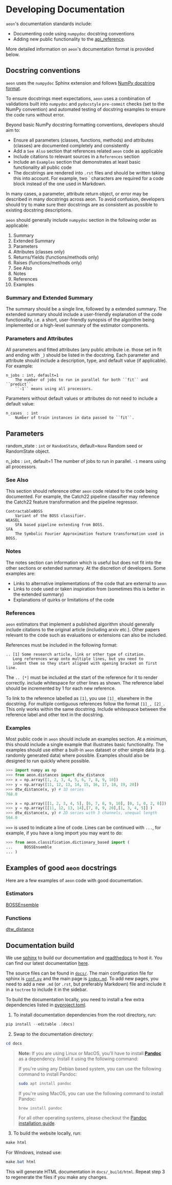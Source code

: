 # Developing Documentation

`aeon`'s documentation standards include:

- Documenting code using `numpydoc` docstring conventions
- Adding new public functionality to the [api_reference](https://www.aeon-toolkit.org/en/stable/api_reference.html).

More detailed information on `aeon`'s documentation format is provided below.

## Docstring conventions

`aeon` uses the `numpydoc` Sphinx extension and follows [NumPy docstring format](https://numpydoc.readthedocs.io/en/latest/format.html).

To ensure docstrings meet expectations, `aeon` uses a combination of validations built
into `numpydoc` and `pydocstyle` `pre-commit` checks (set to the NumPy convention) and
automated testing of docstring examples to ensure the code runs without error.

Beyond basic NumPy docstring formatting conventions, developers should aim to:

- Ensure all parameters (classes, functions, methods) and attributes (classes) are
  documented completely and consistently
- Add a `See Also` section that references related `aeon` code as applicable
- Include citations to relevant sources in a `References` section
- Include an `Examples` section that demonstrates at least basic functionality all
  public code
- The docstrings are rendered into `.rst` files and should be written taking this into
  account. For example, two ` characters are required for a code block instead of the
  one used in Markdown.

In many cases, a parameter, attribute return object, or error may be described in many
docstrings across aeon. To avoid confusion, developers should try to make sure their
docstrings are as consistent as possible to existing docstring descriptions.

`aeon` should generally include `numpydoc` section in the following order as applicable:

1. Summary
2. Extended Summary
3. Parameters
4. Attributes (classes only)
5. Returns/Yields (functions/methods only)
6. Raises (functions/methods only)
7. See Also
8. Notes
9. References
10. Examples

### Summary and Extended Summary

The summary should be a single line, followed by a extended summary. The extended
summary should include a user-friendly explanation of the code functionality,
i.e. a short, user-friendly synopsis of the algorithm being implemented or a
high-level summary of the estimator components.

### Parameters and Attributes

All parameters and fitted attributes (any public attribute i.e. those set in fit and
ending with `_`) should be listed in the docstring. Each parameter and attribute
should include a description, type, and default value (if applicable). For example:

```clean
n_jobs : int, default=1
    The number of jobs to run in parallel for both ``fit`` and ``predict``.
    ``-1`` means using all processors.
```

Parameters without default values or attributes do not need to include a default value:

```clean
n_cases_ : int
    Number of train instances in data passed to ``fit``.
```

## Parameters

random_state : `int` or `RandomState`, default=`None`
Random seed or RandomState object.

n_jobs : `int`, default=1
The number of jobs to run in parallel. `-1` means using all processors.

### See Also

This section should reference other `aeon` code related to the code being documented.
For example, the Catch22 pipeline classifier may reference the Catch22 feature
transformation and the pipeline regressor.

```clean
ContractableBOSS
    Variant of the BOSS classifier.
WEASEL
    SFA based pipeline extending from BOSS.
SFA
    The Symbolic Fourier Approximation feature transformation used in BOSS.
```

### Notes

The notes section can information which is useful but does not fit into the other
sections or extended summary. At the discretion of developers. Some examples are:

- Links to alternative implementations of the code that are external to `aeon`
- Links to code used or taken inspiration from (sometimes this is better in the
  extended summary)
- Explanations of quirks or limitations of the code

### References

`aeon` estimators that implement a published algorithm should generally include
citations to the original article (including arxiv etc.). Other papers relevant to the
code such as evaluations or extensions can also be included.

References must be included in the following format:

```clean
.. [1] Some research article, link or other type of citation.
   Long references wrap onto multiple lines, but you need to
   indent them so they start aligned with opening bracket on first line.
```

The `.. [*]` must be included at the start of the reference for it to render correctly.
include whitespace for other lines as shown. The reference label should be incremented
by 1 for each new reference.

To link to the reference labelled as `[1]`, you use `[1]_` elsewhere in the docstring.
For multiple contiguous references follow the format `[1]_, [2]_`. This only works
within the same docstring. Include whitespace between the reference label and other
text in the docstring.

### Examples

Most public code in `aeon` should include an examples section. At a minimum, this should
include a single example that illustrates basic functionality. The examples should use
either a built-in `aeon` dataset or other simple data (e.g. randomly generated data)
where possible. Examples should also be designed to run quickly where possible.

```python
>>> import numpy as np
>>> from aeon.distances import dtw_distance
>>> x = np.array([1, 2, 3, 4, 5, 6, 7, 8, 9, 10])
>>> y = np.array([11, 12, 13, 14, 15, 16, 17, 18, 19, 20])
>>> dtw_distance(x, y) # 1D series
768.0

>>> x = np.array([[1, 2, 3, 4, 5], [6, 7, 8, 9, 10], [0, 1, 0, 2, 0]])
>>> y = np.array([[11, 12, 13, 14],[7, 8, 9, 20],[1, 3, 4, 5]] )
>>> dtw_distance(x, y) # 2D series with 3 channels, unequal length
564.0
```

`>>>` is used to indicate a line of code. Lines can be continued with `...`, for
example, if you have a long import you may want to do:

```python
>>> from aeon.classification.dictionary_based import (
...     BOSSEnsemble
... )
```

## Examples of good `aeon` docstrings

Here are a few examples of `aeon` code with good documentation.

### Estimators

[BOSSEnsemble](https://www.aeon-toolkit.org/en/latest/api_reference/auto_generated/aeon.classification.dictionary_based.BOSSEnsemble.html#aeon.classification.dictionary_based.BOSSEnsemble)

### Functions

[dtw_distance](https://www.aeon-toolkit.org/en/stable/api_reference/auto_generated/aeon.distances.dtw_distance.html)

## Documentation build

We use [sphinx](https://www.sphinx-doc.org/) to build our documentation and
[readthedocs](https://readthedocs.org/projects/aeon-toolkit/) to host it. You can find
our latest documentation [here](https://www.aeon-toolkit.org/en/latest/).

The source files can be found in [`docs/`](https://github.com/aeon-toolkit/aeon/tree/main/docs/).
The main configuration file for sphinx is [`conf.py`](https://github.com/aeon-toolkit/aeon/blob/main/docs/conf.py)
and the main page is [`index.md`](https://github.com/aeon-toolkit/aeon/blob/main/docs/index.md).
To add new pages, you need to add a new `.md` (or `.rst`, but preferably Markdown)
file and include it in a `toctree` to include it in the sidebar.

To build the documentation locally, you need to install a few extra dependencies
listed in [pyproject.toml](https://github.com/aeon-toolkit/aeon/blob/main/pyproject.toml).

1. To install documentation dependencies from the root directory, run:

```powershell
pip install --editable .[docs]
```

2. Swap to the documentation directory:

```powershell
cd docs
```

> **Note:** If you are using Linux or MacOS, you'll have to install [**Pandoc**](https://pandoc.org/) as a dependency. Install it using the following command:
>
> If you're using any Debian based system, you can use the following command to install Pandoc:
>
> ```bash
> sudo apt install pandoc
> ```
>
> If you're using MacOS, you can use the following command to install Pandoc:
>
> ```bash
> brew install pandoc
> ```
>
> For all other operating systems, please checkout the [Pandoc installation guide](https://pandoc.org/installing.html).

3. To build the website locally, run:

```powershell
make html
```

For Windows, instead use:

```powershell
make.bat html
```

This will generate HTML documentation in `docs/_build/html`. Repeat step 3 to
regenerate the files if you make any changes.
